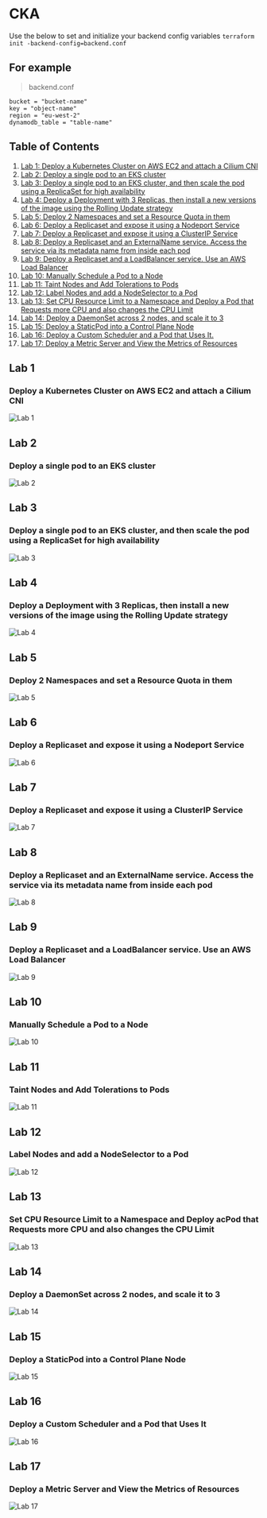 # CKA

Use the below to set and initialize your backend config variables
`terraform init -backend-config=backend.conf`

## For example
>
>backend.conf

```text
bucket = "bucket-name"
key = "object-name"
region = "eu-west-2"
dynamodb_table = "table-name"
```

## Table of Contents

1. [Lab 1: Deploy a Kubernetes Cluster on AWS EC2 and attach a Cilium CNI](#lab-1)
2. [Lab 2: Deploy a single pod to an EKS cluster](#lab-2)
3. [Lab 3: Deploy a single pod to an EKS cluster, and then scale the pod using a ReplicaSet for high availability](#lab-3)
4. [Lab 4: Deploy a Deployment with 3 Replicas, then install a new versions of the image using the Rolling Update strategy](#lab-4)
5. [Lab 5: Deploy 2 Namespaces and set a Resource Quota in them](#lab-5)
6. [Lab 6: Deploy a Replicaset and expose it using a Nodeport Service](#lab-6)
7. [Lab 7: Deploy a Replicaset and expose it using a ClusterIP Service](#lab-7)
8. [Lab 8: Deploy a Replicaset and an ExternalName service. Access the service via its metadata name from inside each pod](#lab-8)
9. [Lab 9: Deploy a Replicaset and a LoadBalancer service. Use an AWS Load Balancer](#lab-9)
10. [Lab 10: Manually Schedule a Pod to a Node](#lab-10)
11. [Lab 11: Taint Nodes and Add Tolerations to Pods](#lab-11)
12. [Lab 12: Label Nodes and add a NodeSelector to a Pod](#lab-12)
13. [Lab 13: Set CPU Resource Limit to a Namespace and Deploy a Pod that Requests more CPU and also changes the CPU Limit](#lab-13)
14. [Lab 14: Deploy a DaemonSet across 2 nodes, and scale it to 3](#lab-14)
15. [Lab 15: Deploy a StaticPod into a Control Plane Node](#lab-15)
16. [Lab 16: Deploy a Custom Scheduler and a Pod that Uses It.](#lab-16)
17. [Lab 17: Deploy a Metric Server and View the Metrics of Resources](#lab-17)

## Lab 1

### Deploy a Kubernetes Cluster on AWS EC2 and attach a Cilium CNI

![Lab 1](./Images/Lab%201.png)

## Lab 2

### Deploy a single pod to an EKS cluster

![Lab 2](./Images/Lab%202.png)

## Lab 3

### Deploy a single pod to an EKS cluster, and then scale the pod using a ReplicaSet for high availability

![Lab 3](./Images/Lab%203.png)

## Lab 4

### Deploy a Deployment with 3 Replicas, then install a new versions of the image using the Rolling Update strategy

![Lab 4](./Images/Lab%204.png)

## Lab 5

### Deploy 2 Namespaces and set a Resource Quota in them

![Lab 5](./Images/Lab%205.png)

## Lab 6

### Deploy a Replicaset and expose it using a Nodeport Service

![Lab 6](./Images/Lab%206.png)

## Lab 7

### Deploy a Replicaset and expose it using a ClusterIP Service

![Lab 7](./Images/Lab%207.png)

## Lab 8

### Deploy a Replicaset and an ExternalName service. Access the service via its metadata name from inside each pod

![Lab 8](./Images/Lab%208.png)

## Lab 9

### Deploy a Replicaset and a LoadBalancer service. Use an AWS Load Balancer

![Lab 9](./Images/Lab%209.png)

## Lab 10

### Manually Schedule a Pod to a Node

![Lab 10](./Images/Lab%2010.png)

## Lab 11

### Taint Nodes and Add Tolerations to Pods

![Lab 11](./Images/Lab%2011.png)

## Lab 12

### Label Nodes and add a NodeSelector to a Pod

![Lab 12](./Images/Lab%2012.png)

## Lab 13

### Set CPU Resource Limit to a Namespace and Deploy acPod that Requests more CPU and also changes the CPU Limit

![Lab 13](./Images/Lab%2013.png)

## Lab 14

### Deploy a DaemonSet across 2 nodes, and scale it to 3

![Lab 14](./Images/Lab%2014.png)

## Lab 15

### Deploy a StaticPod into a Control Plane Node

![Lab 15](./Images/Lab%2015.png)

## Lab 16

### Deploy a Custom Scheduler and a Pod that Uses It

![Lab 16](./Images/Lab%2016.png)

## Lab 17

### Deploy a Metric Server and View the Metrics of Resources

![Lab 17](./Images/Lab%2017.png)
